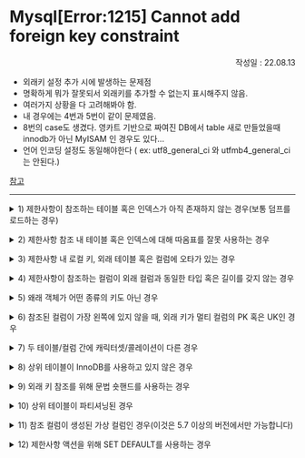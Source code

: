 # Mysql[Error:1215] Cannot add foreign key constraint

<p align="right">작성일 : 22.08.13</p>

- 외래키 설정 추가 시에 발생하는 문제점
- 명확하게 뭐가 잘못되서 외래키를 추가할 수 없는지 표시해주지 않음.
- 여러가지 상황을 다 고려해봐야 함.
- 내 경우에는 4번과 5번이 같이 문제였음.
- 8번의 case도 생겼다. 영카트 기반으로 짜여진 DB에서 table 새로 만들었을때 innodb가 아닌 MyISAM 인 경우도 있다...
- 언어 인코딩 설정도 동일해야한다 ( ex: utf8_general_ci 와 utfmb4_general_ci 는 안된다.)


<a href="https://m.blog.naver.com/PostView.naver?isHttpsRedirect=true&blogId=apple_ar&logNo=221404069733">
참고
</a>

------------------

<details>
<summary>
1) 제한사항이 참조하는 테이블 혹은 인덱스가 아직 존재하지 않는 경우(보통 덤프를 로드하는 경우)
</summary>

:::tip

**진단**

: 각 상위 테이블에 대해 SHOW TABLES 혹은 SHOW CREATE TABLE을 실행하세요. 어느 것이든 1146 오류가 난다면, 잘못된 순서로 생성하고 있다는 것을 의미합니다.

**해결**

: 누락된 create table을 실행하고 나서 다시 시도해보거나 foreign-key-checks를 잠시 비활성화하세요. 특히 순환 참조가 존재할 수도 있는 데이터베이스를 백업으로 복구하는 동안 필요합니다. 다음처럼 실행하세요:

SET @OLD_FOREIGN_KEY_CHECKS=@@FOREIGN_KEY_CHECKS; SET FOREIGN_KEY_CHECKS=0; SOURCE /backups/mydump.sql; -- restore your backup within THIS session SET FOREIGN_KEY_CHECKS=@OLD_FOREIGN_KEY_CHECKS;

**예제**

:

mysql> CREATE TABLE child ( -> id INT(10) NOT NULL PRIMARY KEY, -> parent_id INT(10), -> FOREIGN KEY (parent_id) REFERENCES `parent`(`id`) -> ) ENGINE INNODB; ERROR 1215 (HY000): Cannot add foreign key constraint # We check for the parent table and is not there. mysql> SHOW TABLES LIKE 'par%'; Empty set (0.00 sec) # We go ahead and create the parent table (we’ll use the same parent table structure for all other example in this blogpost): mysql> CREATE TABLE parent ( -> id INT(10) NOT NULL PRIMARY KEY, -> column_1 INT(10) NOT NULL, -> column_2 INT(10) NOT NULL, -> column_3 INT(10) NOT NULL, -> column_4 CHAR(10) CHARACTER SET utf8 COLLATE utf8_bin, -> KEY column_2_column_3_idx (column_2, column_3), -> KEY column_4_idx (column_4) -> ) ENGINE INNODB; Query OK, 0 rows affected (0.00 sec) # And now we re-attempt to create the child table mysql> CREATE TABLE child ( -> id INT(10) NOT NULL PRIMARY KEY,drop table child; -> parent_id INT(10), -> FOREIGN KEY (parent_id) REFERENCES `parent`(`id`) -> ) ENGINE INNODB; Query OK, 0 rows affected (0.01 sec)


:::

</details>

<p></p>



<details>
<summary>
2) 제한사항 참조 내 테이블 혹은 인덱스에 대해 따옴표를 잘못 사용하는 경우
</summary>

:::tip
**진단**

: 각각의 FOREIGN KEY 선언을 살펴보고 객체 수식어 앞뒤로 따옴표가 없는건 아닌지 확인하세요. 혹은 테이블 앞뒤 따옴표와 컬럼 앞뒤로 따옴표가 구별되서 존재하는지 확인하시기 바랍니다.

**해결**

: 따옴표를 아예 두지 마세요. 또는 테이블 혹은 컬럼에 개별적으로 따옴표를 두시기 바랍니다.
:::

</details>

<p></p>

<details>
<summary>
3) 제한사항 내 로컬 키, 외래 테이블 혹은 컬럼에 오타가 있는 경우</summary>

:::tip
**진단**

: SHOW TABLES 및 SHOW COLUMNS를 실행해서 REFERENCES 선언과 비교하세요.

**해결**

: 오타가 있다면 수정하세요.

:::

</details>


<p></p>


<details>
<summary>
4) 제한사항이 참조하는 컬럼이 외래 컬럼과 동일한 타입 혹은 길이를 갖지 않는 경우
</summary>

:::tip
**진단**

: `SHOW CREATE TABLE parent를 사용해 로컬 컬럼과 참조되는 컬럼 모두 동일한 데이터 타입과 길이를 갖고 있는지 확인하세요.

**해결**

: 하위 테이블 내 컬럼 정의가 상위 테이블의 정의와 일치하도록 DDL 문을 수정하세요.

:::

</details>

<p></p>


<details>
<summary>
5) 왜래 객체가 어떤 종류의 키도 아닌 경우
</summary>

:::tip
**진단**

: SHOW CREATE TABLE parent를 사용해 REFERENCES 부분이 한 컬럼을 가리키고 있고 그 컬럼이 어떤 식으로든 인덱싱되지 않았는지를 확인합니다.

**해결**

: 상위 테이블의 컬럼을 KEY, UNIQUE KEY 혹은 PRIMARY KEY로 만듭니다.

:::

</details>


<p></p>


<details>
<summary>
6) 참조된 컬럼이 가장 왼쪽에 있지 않을 때, 외래 키가 멀티 컬럼의 PK 혹은 UK인 경우
</summary>

:::tip
**진단**

: SHOW CREATE TABLE parent를 실행해 REFERENCES 부분이 일부 멀티 컬럼 인덱스 내 컬럼을 가리키고 있을 때 그것의 정의가 가장 왼쪽에 있지 않은지 확인하세요.

**해결**

: 참조 컬럼이 가장 왼쪽의 (혹은 가장 왼쪽에만 있는) 컬럼인 상위 테이블에 인덱스를 추가하세요.

:::

</details>


<p></p>


<details>
<summary>
7) 두 테이블/컬럼 간에 캐릭터셋/콜레이션이 다른 경우
</summary>

:::tip
**진단**

: SHOW CREATE TABLE parent를 실행하고 하위 컬럼(그리고 테이블)의CHARACTER SET과 COLLATE 부분이 상위 테이블의 것과 일치하는지를 비교하세요.

**해결**

: 하위 테이블의 DDL을 수정해 상위 테이블 및 컬럼의 캐릭터셋과 콜레이션에 일치시키도록 합니다(또는 하위 테이블이 요구하는 정의대로 상위 테이블을 ALTER합니다).

:::

</details>

<p></p>



<details>
<summary>
8) 상위 테이블이 InnoDB를 사용하고 있지 않은 경우
</summary>

:::tip
**진단**

: SHOW CREATE TABLE parent를 실행하고 ENGINE=INNODB인지 아닌지를 확인합니다.

**해결**

: 상위 테이블을 ALTER하여 엔진을 InnoDB로 변경하세요.

:::

</details>


<p></p>


<details>
<summary>
9) 외래 키 참조를 위해 문법 숏핸드를 사용하는 경우
</summary>

:::tip
**진단**

: REFERENCE 부분에 테이블 이름만 들어가 있는지를 확인하세요. 이전 동료였던 Bill Karwin이

[http://stackoverflow.com/questions/41045234/mysql-error-1215-cannot-add-foreign-key-constraint](http://stackoverflow.com/questions/41045234/mysql-error-1215-cannot-add-foreign-key-constraint)

에서 언급한대로, MySQL은 숏핸드를 지원하지 않습니다(그것이 유효한 SQL일지라도).

**해결**

: 하위 테이블 DDL을 수정해 테이블과 컬럼 모두 지정하도록 합니다.

:::

</details>


<p></p>


<details>
<summary>
10) 상위 테이블이 파티셔닝된 경우
</summary>

:::tip
**진단**

: SHOW CREATE TABLE parent를 실행해 테이블이 파티셔닝됐는지 아닌지를 확인합니다.

**해결**

: 파티셔닝 제거(즉, 모든 파티션을 단일 테이블로 합치는 것) 만이 유일한 해결책입니다.

:::

</details>

<p></p>



<details>
<summary>
11) 참조 컬럼이 생성된 가상 컬럼인 경우(이것은 5.7 이상의 버전에서만 가능합니다)
</summary>

:::tip
**진단**

: SHOW CREATE TABLE parent를 실행하고 참조 컬럼이 가상 컬럼이 아닌지 확인합니다.

**해결**

: 상위 테이블을 CREATE 혹은 ALTER하여 컬럼을 생성이 아니라 저장되도록 만듭니다.

:::

</details>

<p></p>



<details>
<summary>
12) 제한사항 액션을 위해 SET DEFAULT를 사용하는 경우
</summary>

:::tip
**진단**

: 하위 테이블 DDL을 확인하여 제한사항 액션(ON DELETE, ON UPDATE)이 SET DEFAULT를 사용하는지 봅니다.

**해결**

: 하위 테이블의 CREATE 혹은 ALTER 구문에서 SET DEFAULT를 사용하는 액션을 제거하거나 수정합니다.

:::

</details>


<p></p>
